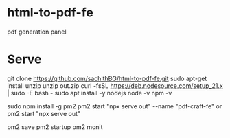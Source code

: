# html-to-pdf-fe
pdf generation panel

# Serve
git clone https://github.com/sachithBG/html-to-pdf-fe.git
sudo apt-get install unzip
unzip out.zip
curl -fsSL https://deb.nodesource.com/setup_21.x | sudo -E bash -
sudo apt install -y nodejs
node -v
npm -v

sudo npm install -g pm2
pm2 start "npx serve out" --name "pdf-craft-fe" 
    or pm2 start "npx serve out"

pm2 save
pm2 startup
pm2 monit

